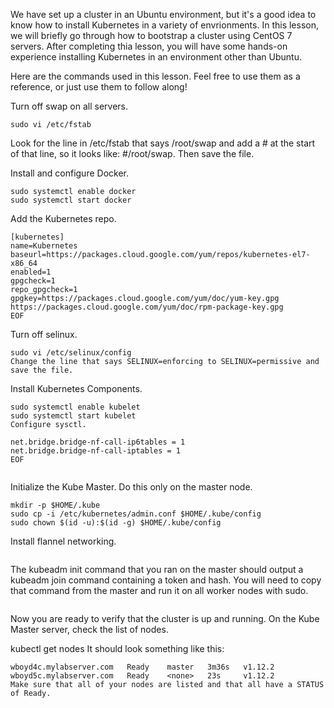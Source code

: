 We have set up a cluster in an Ubuntu environment, but it's a good idea to know how to install Kubernetes in a variety of envrionments. In this lesson, we will briefly go through how to bootstrap a cluster using CentOS 7 servers. After completing thia lesson, you will have some hands-on experience installing Kubernetes in an environment other than Ubuntu.

Here are the commands used in this lesson. Feel free to use them as a reference, or just use them to follow along!

Turn off swap on all servers.

```sudo swapoff -a
sudo vi /etc/fstab
```
Look for the line in /etc/fstab that says /root/swap and add a # at the start of that line, so it looks like: #/root/swap. Then save the file.

Install and configure Docker.

```sudo yum -y install docker
sudo systemctl enable docker
sudo systemctl start docker
```
Add the Kubernetes repo.

```cat << EOF | sudo tee /etc/yum.repos.d/kubernetes.repo
[kubernetes]
name=Kubernetes
baseurl=https://packages.cloud.google.com/yum/repos/kubernetes-el7-x86_64
enabled=1
gpgcheck=1
repo_gpgcheck=1
gpgkey=https://packages.cloud.google.com/yum/doc/yum-key.gpg https://packages.cloud.google.com/yum/doc/rpm-package-key.gpg
EOF
```
Turn off selinux.

```sudo setenforce 0
sudo vi /etc/selinux/config
Change the line that says SELINUX=enforcing to SELINUX=permissive and save the file.
```
Install Kubernetes Components.

```sudo yum install -y kubelet kubeadm kubectl
sudo systemctl enable kubelet
sudo systemctl start kubelet
Configure sysctl.
```

```cat << EOF | sudo tee /etc/sysctl.d/k8s.conf
net.bridge.bridge-nf-call-ip6tables = 1
net.bridge.bridge-nf-call-iptables = 1
EOF
```

```sudo sysctl --system
```
Initialize the Kube Master. Do this only on the master node.

```sudo kubeadm init --pod-network-cidr=10.244.0.0/16
mkdir -p $HOME/.kube
sudo cp -i /etc/kubernetes/admin.conf $HOME/.kube/config
sudo chown $(id -u):$(id -g) $HOME/.kube/config
```
Install flannel networking.

```kubectl apply -f https://raw.githubusercontent.com/coreos/flannel/bc79dd1505b0c8681ece4de4c0d86c5cd2643275/Documentation/kube-flannel.yml
```

The kubeadm init command that you ran on the master should output a kubeadm join command containing a token and hash. You will need to copy that command from the master and run it on all worker nodes with sudo.

```sudo kubeadm join $controller_private_ip:6443 --token $token --discovery-token-ca-cert-hash $hash
```
Now you are ready to verify that the cluster is up and running. On the Kube Master server, check the list of nodes.

kubectl get nodes
It should look something like this:

```NAME                      STATUS   ROLES    AGE     VERSION
wboyd4c.mylabserver.com   Ready    master   3m36s   v1.12.2
wboyd5c.mylabserver.com   Ready    <none>   23s     v1.12.2
Make sure that all of your nodes are listed and that all have a STATUS of Ready.
```
